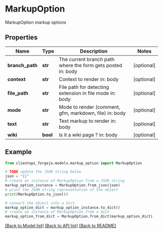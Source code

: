 # MarkupOption

MarkupOption markup options

## Properties

Name | Type | Description | Notes
------------ | ------------- | ------------- | -------------
**branch_path** | **str** | The current branch path where the form gets posted  in: body | [optional] 
**context** | **str** | Context to render  in: body | [optional] 
**file_path** | **str** | File path for detecting extension in file mode  in: body | [optional] 
**mode** | **str** | Mode to render (comment, gfm, markdown, file)  in: body | [optional] 
**text** | **str** | Text markup to render  in: body | [optional] 
**wiki** | **bool** | Is it a wiki page ?  in: body | [optional] 

## Example

```python
from clientapi_forgejo.models.markup_option import MarkupOption

# TODO update the JSON string below
json = "{}"
# create an instance of MarkupOption from a JSON string
markup_option_instance = MarkupOption.from_json(json)
# print the JSON string representation of the object
print(MarkupOption.to_json())

# convert the object into a dict
markup_option_dict = markup_option_instance.to_dict()
# create an instance of MarkupOption from a dict
markup_option_from_dict = MarkupOption.from_dict(markup_option_dict)
```
[[Back to Model list]](../README.md#documentation-for-models) [[Back to API list]](../README.md#documentation-for-api-endpoints) [[Back to README]](../README.md)


